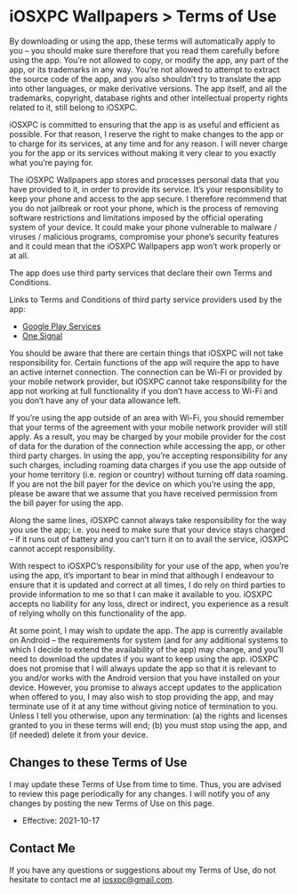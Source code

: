 # iOSXPC Wallpapers > Terms of Use

By downloading or using the app, these terms will automatically apply to you – you should make sure therefore that you read them carefully before using the app. You’re not allowed to copy, or modify the app, any part of the app, or its trademarks in any way. You’re not allowed to attempt to extract the source code of the app, and you also shouldn’t try to translate the app into other languages, or make derivative versions. The app itself, and all the trademarks, copyright, database rights and other intellectual property rights related to it, still belong to iOSXPC.

iOSXPC is committed to ensuring that the app is as useful and efficient as possible. For that reason, I reserve the right to make changes to the app or to charge for its services, at any time and for any reason. I will never charge you for the app or its services without making it very clear to you exactly what you’re paying for.

The iOSXPC Wallpapers app stores and processes personal data that you have provided to it, in order to provide its service. It’s your responsibility to keep your phone and access to the app secure. I therefore recommend that you do not jailbreak or root your phone, which is the process of removing software restrictions and limitations imposed by the official operating system of your device. It could make your phone vulnerable to malware / viruses / malicious programs, compromise your phone’s security features and it could mean that the iOSXPC Wallpapers app won’t work properly or at all.

The app does use third party services that declare their own Terms and Conditions.

Links to Terms and Conditions of third party service providers used by the app:
* [Google Play Services](https://policies.google.com/terms)
* [One Signal](https://onesignal.com/tos)

You should be aware that there are certain things that iOSXPC will not take responsibility for. Certain functions of the app will require the app to have an active internet connection. The connection can be Wi-Fi or provided by your mobile network provider, but iOSXPC cannot take responsibility for the app not working at full functionality if you don’t have access to Wi-Fi and you don’t have any of your data allowance left.

If you’re using the app outside of an area with Wi-Fi, you should remember that your terms of the agreement with your mobile network provider will still apply. As a result, you may be charged by your mobile provider for the cost of data for the duration of the connection while accessing the app, or other third party charges. In using the app, you’re accepting responsibility for any such charges, including roaming data charges if you use the app outside of your home territory (i.e. region or country) without turning off data roaming. If you are not the bill payer for the device on which you’re using the app, please be aware that we assume that you have received permission from the bill payer for using the app.

Along the same lines, iOSXPC cannot always take responsibility for the way you use the app; i.e. you need to make sure that your device stays charged – if it runs out of battery and you can’t turn it on to avail the service, iOSXPC cannot accept responsibility.

With respect to iOSXPC’s responsibility for your use of the app, when you’re using the app, it’s important to bear in mind that although I endeavour to ensure that it is updated and correct at all times, I do rely on third parties to provide information to me so that I can make it available to you. iOSXPC accepts no liability for any loss, direct or indirect, you experience as a result of relying wholly on this functionality of the app.

At some point, I may wish to update the app. The app is currently available on Android – the requirements for system (and for any additional systems to which I decide to extend the availability of the app) may change, and you’ll need to download the updates if you want to keep using the app. iOSXPC does not promise that I will always update the app so that it is relevant to you and/or works with the Android version that you have installed on your device. However, you promise to always accept updates to the application when offered to you, I may also wish to stop providing the app, and may terminate use of it at any time without giving notice of termination to you. Unless I tell you otherwise, upon any termination: (a) the rights and licenses granted to you in these terms will end; (b) you must stop using the app, and (if needed) delete it from your device.

## Changes to these Terms of Use
I may update these Terms of Use from time to time. Thus, you are advised to review this page periodically for any changes. I will notify you of any changes by posting the new Terms of Use on this page.

* Effective: 2021-10-17

## Contact Me
If you have any questions or suggestions about my Terms of Use, do not hesitate to contact me at [iosxpc@gmail.com](mailto:iosxpc@gmail.com).
